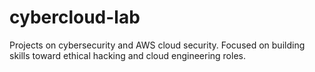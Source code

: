 # cybercloud-lab
Projects on cybersecurity and AWS cloud security. Focused on building skills toward ethical hacking and cloud engineering roles.
